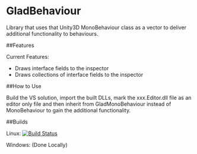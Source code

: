 # GladBehaviour
Library that uses that Unity3D MonoBehaviour class as a vector to deliver additional functionality to behaviours.

##Features

Current Features:
* Draws interface fields to the inspector
* Draws collections of interface fields to the inspector

##How to Use

Build the VS solution, import the built DLLs, mark the xxx.Editor.dll file as an editor only file and then inherit from GladMonoBehaviour instead of MonoBehaviour to gain the additional functionality.

##Builds

Linux: [![Build Status](https://travis-ci.org/HelloKitty/GladBehaviour.svg?branch=master)](https://travis-ci.org/HelloKitty/GladBehaviour)

Windows: (Done Locally)
